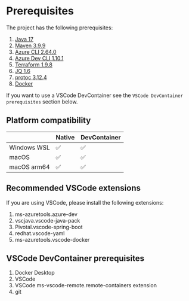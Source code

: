 # Prerequisites

The project has the following prerequisites:

1. [Java 17](https://learn.microsoft.com//java/openjdk/download)
1. [Maven 3.9.9](https://maven.apache.org/download.cgi)
1. [Azure CLI 2.64.0](https://learn.microsoft.com/cli/azure/install-azure-cli-macos)
1. [Azure Dev CLI 1.10.1](https://learn.microsoft.com/azure/developer/azure-developer-cli/install-azd)
1. [Terraform 1.9.8](https://developer.hashicorp.com/terraform/downloads)
1. [JQ 1.6](https://jqlang.github.io/jq/download/)
1. [protoc 3.12.4](https://grpc.io/docs/protoc-installation/)
1. [Docker](https://docs.docker.com/get-docker/)

 If you want to use a VSCode DevContainer see the `VSCode DevContainer prerequisites` section below.

## Platform compatibility

|             |  Native   | DevContainer |
|-------------|-----------|--------------|
| Windows WSL |    ✅     |      ✅      |
| macOS       |    ✅     |      ✅      |
| macOS arm64 |    ✅     |      ✅      |

## Recommended VSCode extensions

If you are using VSCode, please install the following extensions:

1. ms-azuretools.azure-dev
1. vscjava.vscode-java-pack
1. Pivotal.vscode-spring-boot
1. redhat.vscode-yaml
1. ms-azuretools.vscode-docker

## VSCode DevContainer prerequisites

1. Docker Desktop
1. VSCode
1. VSCode ms-vscode-remote.remote-containers extension
1. git